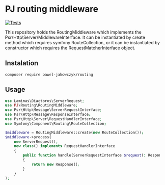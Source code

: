 # PJ routing middleware

[![Tests](https://github.com/pawel-jakowczyk/routing/actions/workflows/php.yml/badge.svg)](https://github.com/pawel-jakowczyk/routing/actions/workflows/php.yml)

This repository holds the RoutingMiddleware which implements the Psr\Http\Server\MiddlewareInterface.
It can be instantiated by create method which requires symfony RouteCollection,
or it can be instantiated by constructor which requires the RequestMatcherInterface object.

## Instalation

    composer require pawel-jakowczyk/routing

## Usage

```php
use Laminas\Diactoros\ServerRequest;
use PJ\Routing\RoutingMiddleware;
use Psr\Http\Message\ServerRequestInterface;
use Psr\Http\Message\ResponseInterface;
use Psr\Http\Server\RequestHandlerInterface;
use Symfony\Component\Routing\RouteCollection;

$middleware = RoutingMiddleware::create(new RouteCollection());
$middleware->process(
    new ServerRequest(),
    new class() implements RequestHandlerInterface
    {
        public function handle(ServerRequestInterface $request): ResponseInterface
        {
            return new Response();
        }
    }
);

```
